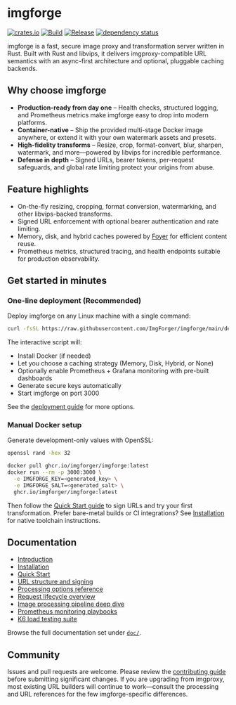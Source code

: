 # imgforge

[![crates.io](https://img.shields.io/crates/v/imgforge.svg)](https://crates.io/crates/imgforge)
[![Build](https://github.com/ImgForger/imgforge/actions/workflows/build.yml/badge.svg)](https://github.com/ImgForger/imgforge/actions/workflows/build.yml)
[![Release](https://github.com/ImgForger/imgforge/actions/workflows/release.yml/badge.svg)](https://github.com/ImgForger/imgforge/actions/workflows/release.yml)
[![dependency status](https://deps.rs/repo/github/ImgForger/imgforge/status.svg)](https://deps.rs/repo/github/ImgForger/imgforge)

imgforge is a fast, secure image proxy and transformation server written in Rust. Built with Rust and libvips, it delivers imgproxy-compatible URL semantics with an async-first architecture and optional, pluggable caching backends.

## Why choose imgforge

- **Production-ready from day one** – Health checks, structured logging, and Prometheus metrics make imgforge easy to drop into modern platforms.
- **Container-native** – Ship the provided multi-stage Docker image anywhere, or extend it with your own watermark assets and presets.
- **High-fidelity transforms** – Resize, crop, format-convert, blur, sharpen, watermark, and more—powered by libvips for incredible performance.
- **Defense in depth** – Signed URLs, bearer tokens, per-request safeguards, and global rate limiting protect your origins from abuse.

## Feature highlights

- On-the-fly resizing, cropping, format conversion, watermarking, and other libvips-backed transforms.
- Signed URL enforcement with optional bearer authentication and rate limiting.
- Memory, disk, and hybrid caches powered by [Foyer](https://foyer-rs.github.io/foyer/) for efficient content reuse.
- Prometheus metrics, structured tracing, and health endpoints suitable for production observability.

## Get started in minutes

### One-line deployment (Recommended)

Deploy imgforge on any Linux machine with a single command:

```bash
curl -fsSL https://raw.githubusercontent.com/ImgForger/imgforge/main/deployment/deploy.sh | bash
```

The interactive script will:
- Install Docker (if needed)
- Let you choose a caching strategy (Memory, Disk, Hybrid, or None)
- Optionally enable Prometheus + Grafana monitoring with pre-built dashboards
- Generate secure keys automatically
- Start imgforge on port 3000

See the [deployment guide](deployment/README.md) for more options.

### Manual Docker setup

Generate development-only values with OpenSSL:

```bash
openssl rand -hex 32
```

```bash
docker pull ghcr.io/imgforger/imgforge:latest
docker run --rm -p 3000:3000 \
  -e IMGFORGE_KEY=<generated_key> \
  -e IMGFORGE_SALT=<generated_salt> \
  ghcr.io/imgforger/imgforge:latest
```

Then follow the [Quick Start guide](doc/2_quick_start.md) to sign URLs and try your first transformation. Prefer bare-metal builds or CI integrations? See [Installation](doc/1_installation.md) for native toolchain instructions.

## Documentation

- [Introduction](doc/introduction.md)
- [Installation](doc/1_installation.md)
- [Quick Start](doc/2_quick_start.md)
- [URL structure and signing](doc/4_url_structure.md)
- [Processing options reference](doc/5_processing_options.md)
- [Request lifecycle overview](doc/6_request_lifecycle.md)
- [Image processing pipeline deep dive](doc/12_image_processing_pipeline.md)
- [Prometheus monitoring playbooks](doc/11_prometheus_monitoring.md)
- [K6 load testing suite](loadtest/README.md)

Browse the full documentation set under [`doc/`](doc/).

## Community

Issues and pull requests are welcome. Please review the [contributing guide](CONTRIBUTING.md) before submitting significant changes. If you are upgrading from imgproxy, most existing URL builders will continue to work—consult the processing and URL references for the few imgforge-specific differences.
